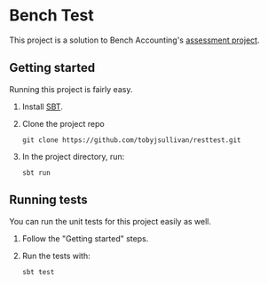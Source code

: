 # Bench Test

This project is a solution to Bench Accounting's [assessment project](http://resttest.bench.co).

## Getting started

Running this project is fairly easy.

1. Install [SBT](http://www.scala-sbt.org/download.html).
2. Clone the project repo

    `git clone https://github.com/tobyjsullivan/resttest.git`

3. In the project directory, run:

    `sbt run`

## Running tests

You can run the unit tests for this project easily as well.

1. Follow the "Getting started" steps.
2. Run the tests with:

    `sbt test`